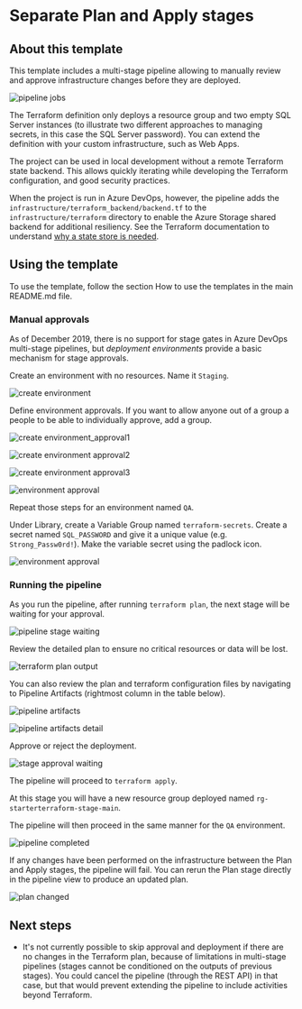 # Separate Plan and Apply stages

## About this template

This template includes a multi-stage pipeline allowing to manually review and approve infrastructure
changes before they are deployed.

![pipeline jobs](/docs/images/terraform_starter/pipeline_jobs.png)

The Terraform definition only deploys a resource group and two empty SQL Server instances
(to illustrate two different approaches to managing secrets, in this case the SQL Server
password).
You can extend the definition with your custom infrastructure, such as Web Apps.

The project can be used in local development without a remote Terraform state backend.
This allows quickly iterating while developing the Terraform configuration, and 
good security practices.

When the project is run in Azure DevOps, however, the pipeline adds the
`infrastructure/terraform_backend/backend.tf` to the `infrastructure/terraform` 
directory to enable the Azure Storage shared backend for additional resiliency.
See the Terraform documentation to understand [why a state store is needed](https://www.terraform.io/docs/state/purpose.html).

## Using the template

To use the template, follow the section How to use the templates in the main README.md
file.


### Manual approvals

As of December 2019, there is no support for stage gates in Azure DevOps multi-stage pipelines, but
*deployment environments* provide a basic mechanism for stage approvals.

Create an environment with no resources. Name it `Staging`.

![create environment](/docs/images/terraform_starter/create_environment.png)

Define environment approvals. If you want to allow anyone out of a group a people to be able to individually approve, add a group.

![create environment_approval1](/docs/images/terraform_starter/create_environment_approval1.png)

![create environment approval2](/docs/images/terraform_starter/create_environment_approval2.png)

![create environment approval3](/docs/images/terraform_starter/create_environment_approval3.png)

![environment approval](/docs/images/terraform_starter/environment_approval.png)

Repeat those steps for an environment named `QA`.




Under Library, create a Variable Group named `terraform-secrets`. Create a secret
named `SQL_PASSWORD` and give it a unique value (e.g. `Strong_Passw0rd!`). Make
the variable secret using the padlock icon.

![environment approval](/docs/images/terraform_starter/variable_group.png)

### Running the pipeline

As you run the pipeline, after running `terraform plan`, the next stage will be waiting for your approval.

![pipeline stage waiting](/docs/images/terraform_starter/pipeline_stage_waiting.png)

Review the detailed plan to ensure no critical resources or data will be lost.

![terraform plan output](/docs/images/terraform_starter/terraform_plan_output.png)

You can also review the plan and terraform configuration files by navigating to Pipeline Artifacts (rightmost column in the table below).

![pipeline artifacts](/docs/images/terraform_starter/pipeline_artifacts.png)

![pipeline artifacts detail](/docs/images/terraform_starter/pipeline_artifacts_detail.png)

Approve or reject the deployment.

![stage approval waiting](/docs/images/terraform_starter/stage_approval_waiting.png)

The pipeline will proceed to `terraform apply`.

At this stage you will have a new resource group deployed named `rg-starterterraform-stage-main`. 

The pipeline will then proceed in the same manner for the `QA` environment.

![pipeline completed](/docs/images/terraform_starter/pipeline_completed.png)

If any changes have been performed on the infrastructure between the Plan and Apply stages, the pipeline will fail.
You can rerun the Plan stage directly in the pipeline view to produce an updated plan.

![plan changed](/docs/images/terraform_starter/plan_changed.png)

## Next steps

* It's not currently possible to skip approval and deployment if there are no
  changes in the Terraform plan, because of limitations in multi-stage
  pipelines (stages cannot be conditioned on the outputs of previous stages).
  You could cancel the pipeline (through the REST API) in that case, but that
  would prevent extending the pipeline to include activities beyond Terraform.
